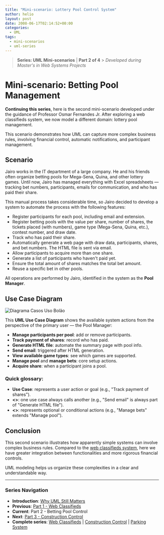 ```yaml
---
title: "Mini-scenario: Lottery Pool Control System"
author: helio
layout: post
date: 2008-06-17T02:14:52+00:00
categories:
  - UML
tags:
  - mini-scenarios
  - uml-series
---
```


> **Series: UML Mini-scenarios** | **Part 2 of 4** > _Developed during Master's in Web Systems Projects_

# Mini-scenario: Betting Pool Management

**Continuing this series**, here is the second mini-scenario developed under the guidance of Professor Osmar Fernandes Jr. After exploring a web classifieds system, we now model a different domain: lottery pool management.

This scenario demonstrates how UML can capture more complex business rules, involving financial control, automatic notifications, and participant management.

## Scenario

Jairo works in the IT department of a large company. He and his friends often organize betting pools for Mega-Sena, Quina, and other lottery games. Until now, Jairo has managed everything with Excel spreadsheets — tracking bet numbers, participants, emails for communication, and who has paid their share.

This manual process takes considerable time, so Jairo decided to develop a system to automate the process with the following features:

- Register participants for each pool, including email and extension.
- Register betting pools with the value per share, number of shares, the tickets placed (with numbers), game type (Mega-Sena, Quina, etc.), contest number, and draw date.
- Track who has paid their share.
- Automatically generate a web page with draw data, participants, shares, and bet numbers. The HTML file is sent via email.
- Allow participants to acquire more than one share.
- Generate a list of participants who haven't paid yet.
- Ensure the total amount of shares matches the total bet amount.
- Reuse a specific bet in other pools.

All operations are performed by Jairo, identified in the system as the **Pool Manager**.

## Use Case Diagram

![Diagrama Casos Uso Bolão](/uploads/2008/07/controle-bolao.png)

This **UML Use Case Diagram** shows the available system actions from the perspective of the primary user — the Pool Manager:

- **Manage participants per pool**: add or remove participants.
- **Track payment of shares**: record who has paid.
- **Generate HTML file**: automate the summary page with pool info.
- **Send email**: triggered after HTML generation.
- **View available game types**: see which games are supported.
- **Manage pool** and **manage bets**: core setup actions.
- **Acquire share**: when a participant joins a pool.

### Quick glossary:

- **Use Case**: represents a user action or goal (e.g., "Track payment of shares").
- **<<include>>**: one use case always calls another (e.g., "Send email" is always part of "Generate HTML file").
- **<<extend>>**: represents optional or conditional actions (e.g., "Manage bets" extends "Manage pool").

## Conclusion

This second scenario illustrates how apparently simple systems can involve complex business rules. Compared to the [web classifieds system](../2008-06-13-minicenario-classificados-na-web/), here we have greater integration between functionalities and more rigorous financial controls.

UML modeling helps us organize these complexities in a clear and understandable way.

---

### **Series Navigation**

- **Introduction**: [Why UML Still Matters](../2008-06-10-uml-introduction-use-case-series/)
- **Previous**: [Part 1 - Web Classifieds](../2008-06-13-minicenario-classificados-na-web/)
- **Current**: Part 2 - Betting Pool Control
- **Next**: [Part 3 - Construction Control](../2008-06-21-minicenario-controle-de-obras/)
- **Complete series**: [Web Classifieds](../2008-06-13-minicenario-classificados-na-web/) | [Construction Control](../2008-06-21-minicenario-controle-de-obras/) | [Parking System](../2008-06-25-diagrama-de-casos-de-uso-estacionamento/)
